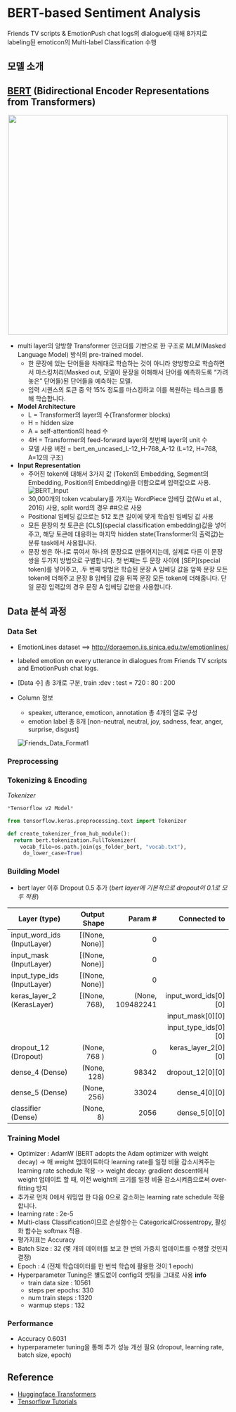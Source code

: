 # BERT-based Sentiment Analysis 
 Friends TV scripts & EmotionPush chat logs의 dialogue에 대해 8가지로 labeling된 emoticon의 Multi-label Classification 수행
 
## 모델 소개 ##
## [BERT](https://openreview.net/pdf?id=r1xMH1BtvB) (Bidirectional Encoder Representations from Transformers) ##
<p float="left" align="center">
    <img width="500" src="https://weeklypythoncode.files.wordpress.com/2020/03/image3.gif?w=640&zoom=2" />  
</p>

 - multi layer의 양방향 Transformer 인코더를 기반으로 한 구조로 MLM(Masked Language Model) 방식의 pre-trained model.
    - 한 문장에 있는 단어들을 차례대로 학습하는 것이 아니라 양방향으로 학습하면서 마스킹처리(Masked out, 모델이 문장을 이해해서 단어를 예측하도록 “가려놓은” 단어들)된 단어들을 예측하는 모델.
    - 입력 시퀀스의 토큰 중 약 15% 정도를 마스킹하고 이를 복원하는 테스크를 통해 학습합니다.
 - **Model Architecture**
    - L = Transformer의 layer의 수(Transformer blocks)
    - H = hidden size
    - A = self-attention의 head 수
    - 4H = Transformer의 feed-forward layer의 첫번째 layer의 unit 수
    - 모델 사용 버전 = bert_en_uncased_L-12_H-768_A-12   (L=12, H=768, A=12의 구조)
 - **Input Representation**
    - 주어진 token에 대해서 3가지 값 (Token의 Embedding, Segment의 Embedding, Position의 Embedding)을 더함으로써 입력값으로 사용.
![BERT_Input](https://user-images.githubusercontent.com/71807390/102978166-6e45e100-4547-11eb-8a3a-b991d2447e08.jpg)
    - 30,000개의 token vcabulary를 가지는 WordPiece 임베딩 값(Wu et al., 2016) 사용, split word의 경우 ##으로 사용
    - Positional 임베딩 값으로는 512 토큰 길이에 맞게 학습된 임베딩 값 사용
    - 모든 문장의 첫 토큰은 [CLS](special classification embedding)값을 넣어주고, 해당 토큰에 대응하는 마지막 hidden state(Transformer의 출력값)는 분류 task에서 사용됩니다.
    - 문장 쌍은 하나로 묶여서 하나의 문장으로 만들어지는데, 실제로 다른 이 문장 쌍을 두가지 방법으로 구별합니다. 첫 번쨰는 두 문장 사이에 [SEP](special token)를 넣어주고, 
      .두 번째 방법은 학습된 문장 A 임베딩 값을 앞쪽 문장 모든 token에 더해주고 문장 B 임베딩 값을 뒤쪽 문장 모든 token에 더해줍니다. 
       단일 문장 입력값의 경우 문장 A 임베딩 값만을 사용합니다.


## Data 분석 과정 ##

### Data Set ###
 - EmotionLines dataset ==> http://doraemon.iis.sinica.edu.tw/emotionlines/
 - labeled emotion on every utterance in dialogues from Friends TV scripts and EmotionPush chat logs.
 - [Data 수] 총 3개로 구분, train :dev : test = 720 : 80 : 200
 - Column 정보
    - speaker, utterance, emoticon, annotation 총 4개의 열로 구성 
    - emotion label 총 8개 [non-neutral, neutral, joy, sadness, fear, anger, surprise, disgust]
 
    ![Friends_Data_Format1](https://user-images.githubusercontent.com/71807390/102965738-c96cd900-4531-11eb-9f44-b464e13898fd.png)
 
 
### Preprocessing ###
### Tokenizing & Encoding ###
*Tokenizer*
```python
*Tensorflow v2 Model*

from tensorflow.keras.preprocessing.text import Tokenizer

def create_tokenizer_from_hub_module():
  return bert.tokenization.FullTokenizer(
    vocab_file=os.path.join(gs_folder_bert, "vocab.txt"),
     do_lower_case=True)
```



### Building Model ###
 - bert layer 이후 Dropout 0.5 추가  (*bert layer에 기본적으로 dropout이 0.1로 모두 적용*) 
 
| Layer (type)                     | Output Shape         | Param # | Connected to         |
| ---------------------------------| -------------------: | -------:| -------------------: |
| input_word_ids (InputLayer)      | [(None, None)]       |     0   |                      |
| input_mask (InputLayer)          | [(None, None)]       |     0   |                      |
| input_type_ids (InputLayer)      | [(None, None)]       |     0   |                      |
| keras_layer_2 (KerasLayer)       | [(None, 768), |(None, 109482241|input_word_ids[0][0]  |
|                                  |                      |         |input_mask[0][0]      |            
|                                  |                      |         |input_type_ids[0][0]  |
| dropout_12 (Dropout)             | (None, 768      )    |   0     |keras_layer_2[0][0]   |
| dense_4 (Dense)                  | (None, 128)          |   98342 |dropout_12[0][0]      |
| dense_5 (Dense)                  | (None, 256)          |   33024 |dense_4[0][0]         |
| classifier (Dense)               | (None, 8)            |    2056 |dense_5[0][0]         |

### Training Model ###
 - Optimizer : AdamW  (BERT adopts the Adam optimizer with weight decay) 
    -> 매 weight 업데이트마다 learning rate를 일정 비율 감소시켜주는 learning rate schedule 적용
    -> weight decay: gradient descent에서 weight 업데이트 할 때, 이전 weight의 크기를 일정 비율 감소시켜줌으로써 over-fitting 방지
 - 추가로 먼저 0에서 워밍업 한 다음 0으로 감소하는 learning rate schedule 적용합니다.
 - learning rate : 2e-5
 - Multi-class Classification이므로 손실함수는 CategoricalCrossentropy, 활성화 함수는 softmax 적용.
 - 평가지표는 Accuracy 
 - Batch Size : 32   (몇 개의 데이터를 보고 한 번의 가중치 업데이트를 수행할 것인지 결정)
 - Epoch : 4         (전체 학습데이터를 한 번씩 학습에 활용한 것이 1 epoch)
 - Hyperparameter Tuning은 별도없이 config의 셋팅을 그대로 사용 
 **info**
    - train data size : 10561
    - steps per epochs: 330
    - num train steps : 1320 
    - warmup steps : 132  

### Performance ###
 - Accuracy 0.6031
 - hyperparameter tuning을 통해 추가 성능 개선 필요 (dropout, learning rate, batch size, epoch) 
## Reference ##
- [Huggingface Transformers](https://huggingface.co/transformers/model_doc/bert.html?highlight=bert##)
- [Tensorflow Tutorials](https://www.tensorflow.org/official_models/fine_tuning_bert#preprocess_the_data)
